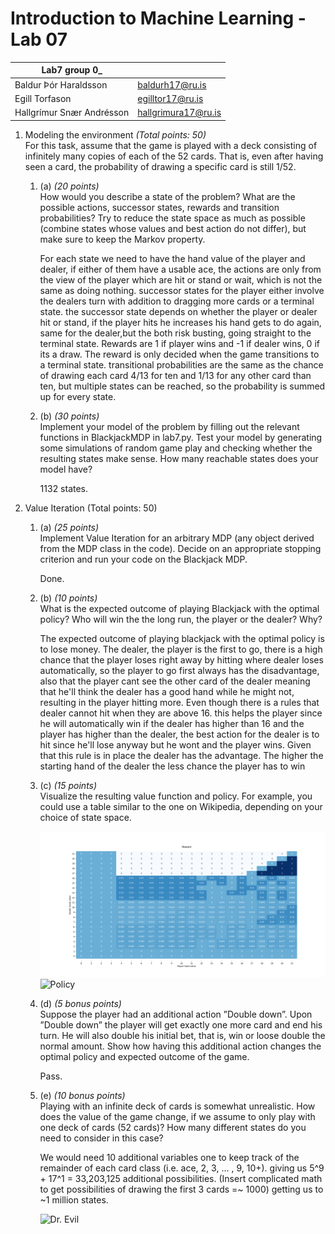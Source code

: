 # Introduction to Machine Learning - Lab 07
| Lab7 group 0_             |                     |
| ---                       | ---                 |
| Baldur Þór Haraldsson     | baldurh17@ru.is     |
| Egill Torfason            | egilltor17@ru.is    |
| Hallgrímur Snær Andrésson | hallgrimura17@ru.is |

1. Modeling the environment _(Total points: 50)_ \
   For this task, assume that the game is played with a deck consisting of infinitely many copies of each of the 52 cards. That is, even after having seen a card, the probability of drawing a specific card is still 1/52.
   1. (a) _(20 points)_ \
    How would you describe a state of the problem? What are the possible actions, successor states, rewards and transition probabilities? Try to reduce the state space as much as possible (combine states whose values and best action do not differ), but make sure to keep the Markov property.

        For each state we need to have the hand value of the player and dealer, if either of them have a usable ace, the actions are only from the view of the player which are hit or stand or wait, which is not the same as doing nothing. successor states for the player either involve the dealers turn with addition to dragging more cards or a terminal state. the successor state depends on whether the player or dealer hit or stand, if the player hits he increases his hand gets to do again, same for the dealer,but the both risk busting, going straight to the terminal state. Rewards are 1 if player wins and -1 if dealer wins, 0 if its a draw. The reward is only decided when the game transitions to a terminal state. transitional probabilities are the same as the chance of drawing each card 4/13 for ten and 1/13 for any other card than ten, but multiple states can be reached, so the probability is summed up for every state.


   2. (b) _(30 points)_ \
    Implement your model of the problem by filling out the relevant functions in BlackjackMDP in lab7.py. Test your model by generating some simulations of random game play and checking whether the resulting states make sense. How many reachable states does your model have?

        1132 states.

2. Value Iteration (Total points: 50)
   1. (a) _(25 points)_ \
    Implement Value Iteration for an arbitrary MDP (any object derived from the MDP class in the code). Decide on an appropriate stopping criterion and run your code on the Blackjack MDP.

        Done.

   2. (b) _(10 points)_ \
    What is the expected outcome of playing Blackjack with the optimal policy? Who will win the the long run, the player or the dealer? Why? 

        The expected outcome of playing blackjack with the optimal policy   is to lose money. The dealer, the player is the first to go, there is a high chance that the player loses right away by hitting where dealer loses automatically, so the player to go first always has the disadvantage, also that the player cant see the other card of the dealer meaning that he'll think the dealer has a good hand while he might not, resulting in the player hitting more. Even though there is a rules that dealer cannot hit when they are above 16. this helps the player since he will automatically win if the dealer has higher than 16 and the player has higher than the dealer, the best action for the dealer is to hit since he'll lose anyway but he wont and the player wins. Given that this rule is in place the dealer has the advantage.
        The higher the starting hand of the dealer the less chance the player has to win

   3. (c) _(15 points)_ \
    Visualize the resulting value function and policy. For example, you could use a table similar to the one on Wikipedia, depending on your choice of state space. 

        ![Reward](./Images/Figure_1.png)
        ![Policy](./Images/Figure_2.png)

   4. (d) _(5 bonus points)_ \
    Suppose the player had an additional action ”Double down”. Upon ”Double down” the player will get exactly one more card and end his turn. He will also double his initial bet, that is, win or loose double the normal amount. Show how having this additional action changes the optimal policy and expected outcome of the game.
        
        Pass.

   5. (e) _(10 bonus points)_ \
    Playing with an infinite deck of cards is somewhat unrealistic. How does the value of the game change, if we assume to only play with one deck of cards (52 cards)? How many different states do you need to consider in this case?

        We would need 10 additional variables one to keep track of the remainder of each card class (i.e. ace, 2, 3, ... , 9, 10+). giving us 5^9 + 17^1 = 33,203,125 additional possibilities. (Insert complicated math to get possibilities of drawing the first 3 cards =~ 1000) getting us to ~1 million states.
            
        ![Dr. Evil](https://robertkaplinsky.com/wp-content/uploads/2013/04/drevil_cover.jpg)
